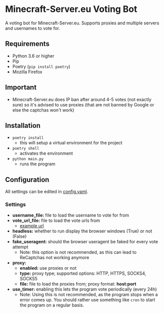 # Minecraft-Server.eu Voting Bot

A voting bot for Minecraft-Server.eu. Supports proxies and multiple servers and usernames to vote for.

## Requirements

- Python 3.6 or higher
- Pip
- Poetry (`pip install poetry`)
- Mozilla Firefox

## Important

- Minecraft-Server.eu does IP ban after around 4-5 votes (not exactly sure) so it's advised to use proxies (that are not banned by Google or else the captchas won't work)

## Installation

- `poetry install`  
  - this will setup a virtual environment for the project
- `poetry shell`
  - activates the environment
- `python main.py`
  - runs the program

## Configuration

All settings can be edited in [config.yaml](config.yaml).

### Settings

- __username_file:__ file to load the username to vote for from  
- __vote_url_file:__ file to load the vote urls from  
  - [example url](https://minecraft-server.eu/vote/index/1A73C)  
- __headless:__ whether to run display the browser windows (True) or not (False)
- __fake_useragent:__ should the browser useragent be faked for every vote attempt
  - Note: this option is not recommended, as this can lead to ReCaptchas not working anymore
- __proxy:__
  - __enabled:__ use proxies or not
  - __type:__ proxy type; supported options: HTTP, HTTPS, SOCKS4, SOCKS5
  - __file:__ file to load the proxies from; proxy format: __host:port__
- __use_timer:__ enabling this lets the program vote periodically (every 24h)
  - Note: Using this is not recommended, as the program stops when a error comes up. You should rather use something like `cron` to start the program on a regular basis.
